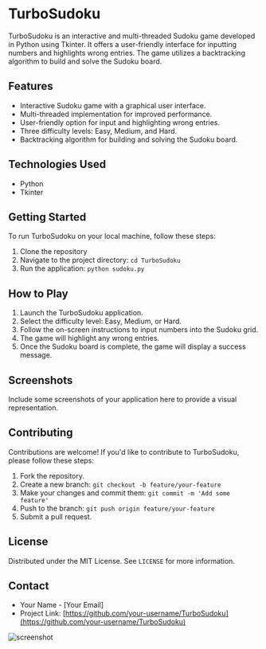 # TurboSudoku

TurboSudoku is an interactive and multi-threaded Sudoku game developed in Python using Tkinter. It offers a user-friendly interface for inputting numbers and highlights wrong entries. The game utilizes a backtracking algorithm to build and solve the Sudoku board.

## Features

- Interactive Sudoku game with a graphical user interface.
- Multi-threaded implementation for improved performance.
- User-friendly option for input and highlighting wrong entries.
- Three difficulty levels: Easy, Medium, and Hard.
- Backtracking algorithm for building and solving the Sudoku board.

## Technologies Used

- Python
- Tkinter

## Getting Started

To run TurboSudoku on your local machine, follow these steps:

1. Clone the repository
2. Navigate to the project directory: `cd TurboSudoku`
3. Run the application: `python sudoku.py`

## How to Play

1. Launch the TurboSudoku application.
2. Select the difficulty level: Easy, Medium, or Hard.
3. Follow the on-screen instructions to input numbers into the Sudoku grid.
4. The game will highlight any wrong entries.
5. Once the Sudoku board is complete, the game will display a success message.

## Screenshots

Include some screenshots of your application here to provide a visual representation.

## Contributing

Contributions are welcome! If you'd like to contribute to TurboSudoku, please follow these steps:

1. Fork the repository.
2. Create a new branch: `git checkout -b feature/your-feature`
3. Make your changes and commit them: `git commit -m 'Add some feature'`
4. Push to the branch: `git push origin feature/your-feature`
5. Submit a pull request.

## License

Distributed under the MIT License. See `LICENSE` for more information.

## Contact

- Your Name - [Your Email]
- Project Link: [https://github.com/your-username/TurboSudoku](https://github.com/your-username/TurboSudoku)

![screenshot](screenshot.png)
